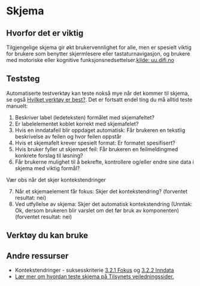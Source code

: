 # Skjema

## Hvorfor det er viktig
Tilgjengelige skjema gir økt brukervennlighet for alle, men er spesielt viktig for brukere som benytter skjermlesere eller tastaturnavigasjon, og brukere med motoriske eller kognitive funksjonsnedsettelser.[kilde: uu.difi.no](https://uu.difi.no/krav-og-regelverk/losningsforslag-web/skjema)

## Teststeg

Automatiserte testverktøy kan teste nokså mye når det kommer til skjema, se også [Hvilket verktøy er best?](/hvordan-faa-det-til/UU-testing/automatisert-testing/hvilket-verktøy-er-best.md). Det er fortsatt endel ting du må alltid teste manuelt:

1. Beskriver label (ledeteksten) formålet med skjemafeltet? 
2. Er labelelementet koblet korrekt med skjemafelet?
3. Hvis en inndatafeil blir oppdaget automatisk: Får brukeren en tekstlig beskrivelse av feilen og hvor feilen oppstår
4. Hvis et skjemafelt krever spesielt format: Er formatet spesifisert?
5. Hvis bruker fyller ut skjemaet feil: Får brukeren en feilmeldingmed konkrete forslag til løsning?
6. Får brukerne mulighet til å bekrefte, kontrollere og/eller endre sine data i skjema med viktig formål? 


Vær obs når det skjer kontekstendringer

7. Når et skjemaelement får fokus: Skjer det  kontekstendring? (forventet resultat: nei)
8. Ved utfyllelse av skjema: Skjer det automatisk kontekstendring (Unntak: Ok, dersom brukeren blir varslet om det før bruk av komponenten)(forventet resultat: nei)

## Verktøy du kan bruke


## Andre ressurser
* Kontekstendringer - suksesskriterie [3.2.1 Fokus](https://uu.difi.no/krav-og-regelverk/wcag-20-standarden/321-fokus-niva) og 
[3.2.2 Inndata](https://uu.difi.no/krav-og-regelverk/wcag-20-standarden/322-inndata-niva)
* [Lær mer om hvordan teste skjema på Tilsynets veiledningssider.](https://uu.difi.no/krav-og-regelverk/kom-i-gang/hvordan-teste-universell-utforming-av-ditt-nettsted#skjema)

